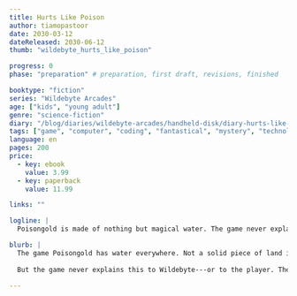 ```yaml
---
title: Hurts Like Poison
author: tiamopastoor
date: 2030-03-12
dateReleased: 2030-06-12
thumb: "wildebyte_hurts_like_poison"

progress: 0
phase: "preparation" # preparation, first draft, revisions, finished

booktype: "fiction"
series: "Wildebyte Arcades"
age: ["kids", "young adult"] 
genre: "science-fiction"
diary: "/blog/diaries/wildebyte-arcades/handheld-disk/diary-hurts-like-poison/"
tags: ["game", "computer", "coding", "fantastical", "mystery", "technology", "adventure"]
language: en
pages: 200
price:
  - key: ebook
    value: 3.99
  - key: paperback
    value: 11.99

links: ""

logline: |
  Poisongold is made of nothing but magical water. The game never explains this to the Player controlling Wildebyte, though. As poisonous currents tug on them and threaten eternal agony, they must teach the player a puzzle that doesn't care to explain itself.

blurb: |
  The game Poisongold has water everywhere. Not a solid piece of land in sight. As the puzzles get harder, though, the water mixes with more cursed fluids that cause intense pain that will never end. 
  
  But the game never explains this to Wildebyte---or to the player. They must figure out how to teach a game that doesn't care to explain itself, while dragged away by the never-ending current and risking being poisoned.

---
```


